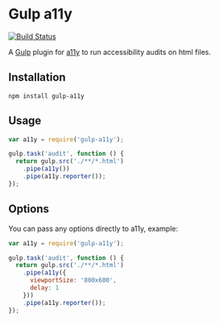 # Gulp a11y

[![Build Status](https://travis-ci.org/mpezzi/gulp-a11y.svg?branch=master)](https://travis-ci.org/mpezzi/gulp-a11y)

A [Gulp](https://github.com/gulpjs/gulp) plugin for [a11y](https://github.com/addyosmani/a11y) to run accessibility audits on html files.

## Installation

```shell
npm install gulp-a11y
```

## Usage

```javascript
var a11y = require('gulp-a11y');

gulp.task('audit', function () {
  return gulp.src('./**/*.html')
    .pipe(a11y())
    .pipe(a11y.reporter());
});
```

## Options

You can pass any options directly to a11y, example:

```javascript
var a11y = require('gulp-a11y');

gulp.task('audit', function () {
  return gulp.src('./**/*.html')
    .pipe(a11y({
      viewportSize: '800x600',
      delay: 1
    }))
    .pipe(a11y.reporter());
});
```
